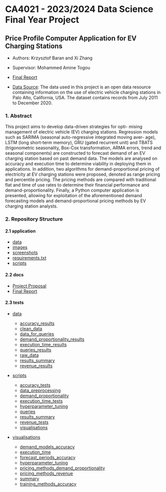 # CA4021 - 2023/2024 Data Science Final Year Project

## Price Profile Computer Application for EV Charging Stations 

- Authors: Krzysztof Baran and Xi Zhang

- Supervisor: Mohammed Amine Togou

- [Final Report](./docs/Price_Profile_Computer_Application_for_EV_Charging_Stations.pdf)

- [Data Source](https://data.cityofpaloalto.org/dataviews/257812/electric-vehicle-charging-station-usage-july-2011-dec-2020/): The data used in this project is an open data resource containing information on the use of electric vehicle charging stations in Palo Alto, California, USA. The dataset contains records from July 2011 to December 2020.

### 1. Abstract
This project aims to develop data-driven strategies for opti- mising management of electric vehicle (EV) charging stations. Regression models such as SARIMA (seasonal auto-regressive integrated moving aver- age), LSTM (long short-term memory), GRU (gated recurrent unit) and TBATS (trigonometric seasonality, Box-Cox transformation, ARMA errors, trend and seasonal components) are constructed to forecast demand of an EV charging station based on past demand data. The models are analysed on accuracy and execution time to determine viability in deploying them in applications. In addition, two algorithms for demand-proportional pricing of electricity at EV charging stations were proposed, denoted as range pricing and percentile pricing. The pricing methods are compared with traditional flat and time of use rates to determine their financial performance and demand-proportionality. Finally, a Python computer application is presented, allowing for exploitation of the aforementioned demand forecasting models and demand-proportional pricing methods by EV charging station analysts. 

### 2. Repository Structure

#### 2.1 application

- [data](./application/data)
- [images](./application/images)
- [screenshots](./application/screenshots)
- [requirements.txt](./application/requirements.txt)
- [scripts](./application/scripts)

#### 2.2 docs

- [Project Proposal](./docs/CA4021%20Project%20Proposal.pdf)
- [Final Report](./docs/Price_Profile_Computer_Application_for_EV_Charging_Stations.pdf)

#### 2.3 tests
- [data](./tests/data)
    - [accuracy_results](./tests/data/accuracy_results)
    - [clean_data](./tests/data/clean_data)
    - [data_for_queries](./tests/data/data_for_queries)
    - [demand_proportionality_results](./tests/data/demand_proportionality_results)
    - [execution_time_results](./tests/data/execution_time_results)
    - [queries_results](./tests/data/queries_results)
    - [raw_data](./tests/data/raw_data)
    - [results_summary](./tests/data/results_summary)
    - [revenue_results](./tests/data/revenue_results)

- [scripts](./tests/scripts)
    - [accuracy_tests](./tests/scripts/accuracy_tests)
    - [data_preprocessing](./tests/scripts/data_preprocessing)
    - [demand_proportionality](./tests/scripts/demand_proportionality)
    - [execution_time_tests](./tests/scripts/execution_time_tests)
    - [hyperparameter_tuning](./tests/scripts/hyperparameter_tuning)
    - [queries](./tests/scripts/queries)
    - [results_summary](./tests/scripts/results_summary)
    - [revenue_tests](./tests/scripts/revenue_tests)
    - [visualisations](./tests/scripts/visualisations)

- [visualisations](./tests/visualisations)
    - [demand_models_accuracy](./tests/visualisations/demand_models_accuracy)
    - [execution_time](./tests/visualisations/execution_time)
    - [forecast_periods_accuracy](./tests/visualisations/forecast_periods_accuracy)
    - [hyperparameter_tuning](./tests/visualisations/hyperparameter_tuning)
    - [pricing_methods_demand_proportionality](./tests/visualisations/pricing_methods_demand_proportionality)
    - [pricing_methods_revenue](./tests/visualisations/pricing_methods_revenue)
    - [summary](./tests/visualisations/summary)
    - [training_methods_accuracy](./tests/visualisations/training_methods_accuracy)




